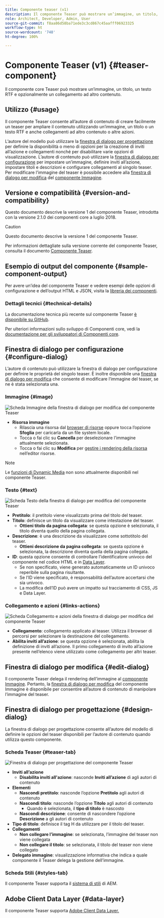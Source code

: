 ```yaml
---
title: Componente teaser (v1)
description: Il componente Teaser può mostrare un’immagine, un titolo, un testo RTF e opzionalmente un collegamento ad altro contenuto.
role: Architect, Developer, Admin, User
source-git-commit: f8aa86d58ba71ede3c3cd867c45aafff06923325
workflow-type: ht
source-wordcount: '748'
ht-degree: 100%

---
```



# Componente Teaser (v1) {#teaser-component}

Il componente core Teaser può mostrare un’immagine, un titolo, un testo RTF e opzionalmente un collegamento ad altro contenuto.

## Utilizzo {#usage}

Il componente Teaser consente all’autore di contenuto di creare facilmente un teaser per ampliare il contenuto utilizzando un’immagine, un titolo o un testo RTF e anche collegamenti ad altro contenuto o altre azioni.

L’autore del modello può utilizzare la [finestra di dialogo per progettazione](#design-dialog) per definire la disponibilità o meno di opzioni per la creazione di inviti all’azione e collegamenti nonché per disabilitare varie opzioni di visualizzazione. L’autore di contenuto può utilizzare la [finestra di dialogo per configurazione](#configure-dialog) per impostare un’immagine, definire inviti all’azione, impostare titoli e descrizioni e configurare collegamenti al singolo teaser. Per modificare l’immagine del teaser è possibile accedere alla [finestra di dialogo per modifica](image-v1.md#edit-dialog) del [componente Immagine](image-v1.md).

## Versione e compatibilità {#version-and-compatibility}

Questo documento descrive la versione 1 del componente Teaser, introdotta con la versione 2.1.0 dei componenti core a luglio 2018.

>[!CAUTION]
>
>Questo documento descrive la versione 1 del componente Teaser.
>
>Per informazioni dettagliate sulla versione corrente del componente Teaser, consulta il documento [Componente Teaser](/help/components/teaser.md).

## Esempio di output del componente {#sample-component-output}

Per avere un’idea del componente Teaser e vedere esempi delle opzioni di configurazione e dell’output HTML e JSON, visita la [libreria dei componenti](https://adobe.com/go/aem_cmp_library_teaser_it).

### Dettagli tecnici {#technical-details}

La documentazione tecnica più recente sul componente Teaser [è disponibile su GitHub](https://adobe.com/go/aem_cmp_tech_teaser_v1_it).

Per ulteriori informazioni sullo sviluppo di Componenti core, vedi la [documentazione per gli sviluppatori di Componenti core](/help/developing/overview.md).

## Finestra di dialogo per configurazione {#configure-dialog}

L’autore di contenuto può utilizzare la finestra di dialogo per configurazione per definire le proprietà del singolo teaser. È inoltre disponibile una [finestra di dialogo per modifica](#edit-dialog) che consente di modificare l’immagine del teaser, se ne è stata selezionata una.

### Immagine {#image}

![Scheda Immagine della finestra di dialogo per modifica del componente Teaser](/help/assets/teaser-edit-image.png)

* **Risorsa immagine**
   * Rilascia una risorsa dal [browser di risorse](https://experienceleague.adobe.com/docs/experience-manager-cloud-service/sites/authoring/fundamentals/environment-tools.html?lang=it) oppure tocca l’opzione **Sfoglia** per caricarla da un file system locale.
   * Tocca o fai clic su **Cancella** per deselezionare l’immagine attualmente selezionata.
   * Tocca o fai clic su **Modifica** per [gestire i rendering della risorsa](https://experienceleague.adobe.com/docs/experience-manager-cloud-service/assets/manage/manage-digital-assets.html?lang=it) nell’editor risorse.

>[!NOTE]
>
>Le [funzioni di Dynamic Media](image-v1.md#dynamic-media) non sono attualmente disponibili nel componente Teaser.

### Testo {#text}

![Scheda Testo della finestra di dialogo per modifica del componente Teaser](/help/assets/teaser-edit-text.png)

* **Pretitolo**: il pretitolo viene visualizzato prima del titolo del teaser.
* **Titolo**: definisce un titolo da visualizzare come intestazione del teaser.
   * **Ottieni titolo da pagina collegata**: se questa opzione è selezionata, il titolo diventa quello della pagina collegata.
* **Descrizione**: è una descrizione da visualizzare come sottotitolo del teaser.
   * **Ottieni descrizione da pagina collegata**: se questa opzione è selezionata, la descrizione diventa quella della pagina collegata.
* **ID**: questa opzione consente di controllare l’identificatore univoco del componente nel codice HTML e in [Data Layer](/help/developing/data-layer/overview.md).
   * Se non specificato, viene generato automaticamente un ID univoco reperibile sulla pagina risultante.
   * Se l’ID viene specificato, è responsabilità dell’autore accertarsi che sia univoco.
   * La modifica dell’ID può avere un impatto sul tracciamento di CSS, JS e Data Layer.

### Collegamento e azioni {#links-actions}

![Scheda Collegamento e azioni della finestra di dialogo per modifica del componente Teaser](/help/assets/teaser-edit-link.png)

* **Collegamento**: collegamento applicato al teaser. Utilizza il browser di percorsi per selezionare la destinazione del collegamento.
* **Abilita inviti all’azione**: se questa opzione è selezionata, abilita la definizione di inviti all’azione. Il primo collegamento di invito all’azione presente nell’elenco viene utilizzato come collegamento per altri teaser.

## Finestra di dialogo per modifica {#edit-dialog}

Il componente Teaser delega il rendering dell’immagine al [componente Immagine](image-v1.md). Pertanto, la [finestra di dialogo per modifica](image-v1.md#edit-dialog) del componente Immagine è disponibile per consentire all’autore di contenuto di manipolare l’immagine del teaser.

## Finestra di dialogo per progettazione {#design-dialog}

La finestra di dialogo per progettazione consente all’autore del modello di definire le opzioni del teaser disponibili per l’autore di contenuto quando utilizza questo componente.

### Scheda Teaser {#teaser-tab}

![Finestra di dialogo per progettazione del componente Teaser](/help/assets/teaser-design.png)

* **Inviti all’azione**
   * **Disabilita inviti all&#39;azione**: nasconde **Inviti all’azione** di agli autori di contenuto
* **Elementi**
   * **Nascondi pretitolo**: nasconde l’opzione **Pretitolo** agli autori di contenuto
   * **Nascondi titolo**: nasconde l’opzione **Titolo** agli autori di contenuto
      * Quando è selezionata, il **tipo di titolo** è nascosto
   * **Nascondi descrizione**: consente di nascondere l’opzione **Descrizione** a gli autori di contenuto
* **Tipo di titolo**: definisce il tag H da utilizzare per il titolo del teaser.
* **Collegamenti**
   * **Non collegare l’immagine**: se selezionata, l’immagine del teaser non viene collegata
   * **Non collegare il titolo**: se selezionata, il titolo del teaser non viene collegato
* **Delegato immagine**: visualizzazione informativa che indica a quale componente il Teaser delega la gestione dell’immagine.

### Scheda Stili {#styles-tab}

Il componente Teaser supporta il [sistema di stili](/help/get-started/authoring.md#component-styling) di AEM.

## Adobe Client Data Layer {#data-layer}

Il componente Teaser supporta [Adobe Client Data Layer.](/help/developing/data-layer/overview.md)
